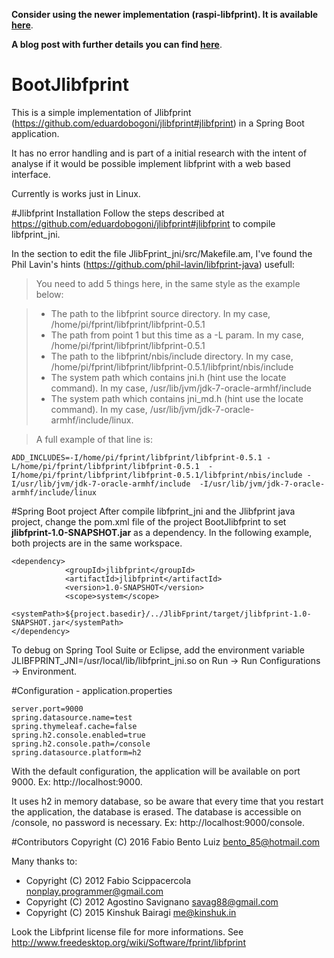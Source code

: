 **Consider using the newer  implementation (raspi-libfprint). It is available [here](https://github.com/FabioBentoLuiz/BootJlibfprint)**.

**A blog post with further details you can find [here](https://fbentoluiz.io/libfprint)**.

# BootJlibfprint

This is a simple implementation of Jlibfprint (https://github.com/eduardobogoni/jlibfprint#jlibfprint) in a Spring Boot application.

It has no error handling and is part of a initial research with the intent of analyse if it would be possible implement libfprint with a web based interface.

Currently is works just in Linux.

#Jlibfprint Installation
Follow the steps described at https://github.com/eduardobogoni/jlibfprint#jlibfprint to compile libfprint_jni.

In the section to edit the file JlibFprint_jni/src/Makefile.am, I've found the Phil Lavin's hints (https://github.com/phil-lavin/libfprint-java) usefull:
> You need to add 5 things here, in the same style as the example below:

> - The path to the libfprint source directory. In my case, /home/pi/fprint/libfprint/libfprint-0.5.1
> - The path from point 1 but this time as a -L param. In my case, /home/pi/fprint/libfprint/libfprint-0.5.1
> - The path to the libfprint/nbis/include directory. In my case, /home/pi/fprint/libfprint/libfprint-0.5.1/libfprint/nbis/include
> - The system path which contains jni.h (hint use the locate command). In my case, /usr/lib/jvm/jdk-7-oracle-armhf/include
> - The system path which contains jni_md.h (hint use the locate command). In my case, /usr/lib/jvm/jdk-7-oracle-armhf/include/linux.

> A full example of that line is:
```
ADD_INCLUDES=-I/home/pi/fprint/libfprint/libfprint-0.5.1 -L/home/pi/fprint/libfprint/libfprint-0.5.1  -I/home/pi/fprint/libfprint/libfprint-0.5.1/libfprint/nbis/include -I/usr/lib/jvm/jdk-7-oracle-armhf/include  -I/usr/lib/jvm/jdk-7-oracle-armhf/include/linux
```

#Spring Boot project
After compile libfprint_jni and the Jlibfprint java project, change the pom.xml file of the project BootJlibfprint to set **jlibfprint-1.0-SNAPSHOT.jar** as a dependency. In the following example, both projects are in the same workspace. 
```
<dependency>
			<groupId>jlibfprint</groupId>
			<artifactId>jlibfprint</artifactId>
			<version>1.0-SNAPSHOT</version>
			<scope>system</scope>
			<systemPath>${project.basedir}/../JlibFprint/target/jlibfprint-1.0-SNAPSHOT.jar</systemPath>
</dependency>
```
To debug on Spring Tool Suite or Eclipse, add the environment variable JLIBFPRINT_JNI=/usr/local/lib/libfprint_jni.so on Run -> Run Configurations -> Environment.

#Configuration - application.properties
```
server.port=9000
spring.datasource.name=test
spring.thymeleaf.cache=false
spring.h2.console.enabled=true
spring.h2.console.path=/console
spring.datasource.platform=h2
```
With the default configuration, the application will be available on port 9000. Ex: http://localhost:9000.

It uses h2 in memory database, so be aware that every time that you restart the application, the database is erased. The database is accessible on /console, no password is necessary. Ex: http://localhost:9000/console.


#Contributors
Copyright (C) 2016 Fabio Bento Luiz bento_85@hotmail.com

Many thanks to:
- Copyright (C) 2012 Fabio Scippacercola nonplay.programmer@gmail.com
- Copyright (C) 2012 Agostino Savignano savag88@gmail.com
- Copyright (C) 2015 Kinshuk Bairagi me@kinshuk.in

Look the Libfprint license file for more informations. See http://www.freedesktop.org/wiki/Software/fprint/libfprint
 
 
